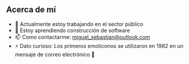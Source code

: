 ## Acerca de mí

- 🏢 Actualmente estoy trabajando en el sector público
- 🌱 Estoy aprendiendo construcción de software
- 📫 Como contactarme: miguel_sebastian@outlook.com
- ⚡ Dato curioso: Los primeros emoticonos se utilizaron en 1982 en un mensaje de correo electrónico 📧

